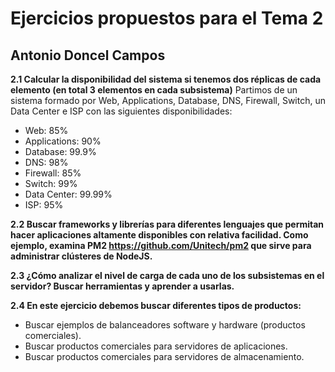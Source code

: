Ejercicios propuestos para el Tema 2
====================================
Antonio Doncel Campos
------------------------------------

**2.1 Calcular la disponibilidad del sistema si tenemos dos réplicas de cada elemento (en total 3 elementos en cada subsistema)**
Partimos de un sistema formado por Web, Applications, Database, DNS, Firewall, Switch, un Data Center e ISP con las siguientes disponibilidades: 
* Web: 85%
* Applications: 90%
* Database: 99.9%
* DNS: 98%
* Firewall: 85%
* Switch: 99%
* Data Center: 99.99%
* ISP: 95%

**2.2 Buscar frameworks y librerías para diferentes lenguajes que permitan hacer aplicaciones altamente disponibles con relativa facilidad.
Como ejemplo, examina PM2 https://github.com/Unitech/pm2 que sirve para administrar clústeres de NodeJS.**

**2.3 ¿Cómo analizar el nivel de carga de cada uno de los subsistemas en el servidor? Buscar herramientas y aprender a usarlas.**

**2.4 En este ejercicio debemos buscar diferentes tipos de productos:**
* Buscar ejemplos de balanceadores software y hardware (productos comerciales).
* Buscar productos comerciales para servidores de aplicaciones. 
* Buscar productos comerciales para servidores de almacenamiento.